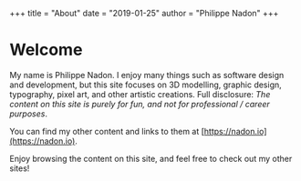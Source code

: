 +++
title = "About"
date = "2019-01-25"
author = "Philippe Nadon"
+++

# Welcome

My name is Philippe Nadon. I enjoy many things such as software design and development, but this site focuses on 3D modelling, graphic design, typography, pixel art, and other artistic creations. Full disclosure: *The content on this site is purely for fun, and not for professional / career purposes*.

You can find my other content and links to them at [https://nadon.io](https://nadon.io).

Enjoy browsing the content on this site, and feel free to check out my other sites!
